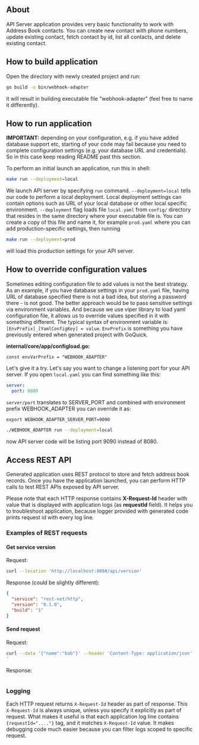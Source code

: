 ## About

API Server application provides very basic functionality to work with Address Book contacts.
You can create new contact with phone numbers, update existing contact, fetch contact by id,
list all contacts, and delete existing contact.


## How to build application

Open the directory with newly created project and run:

```sh
go build -o bin/webhook-adapter
```
it will result in building executable file "webhook-adapter" (feel free to name it differently).


## How to run application

**IMPORTANT:** depending on your configuration, e.g. if you have added database support
etc, starting of your code may fail because you need to complete configuration settings (e.g.
your database URL and credentials). So in this case keep reading README past this section.

To perform an initial launch an application, run this in shell:

```sh
make run --deployment=local
```

We launch API server by specifying `run` command. `--deployment=local` tells our code to
perform a local deployment. Local deployment settings can contain options such as URL of
your local database or other local specific environment. `--deployment` flag loads
file `local.yaml` from `config/` directory that resides in the same directory where
your executable file is. You can create a copy of this file and name it,
for example `prod.yaml` where you can add production-specific settings, then running

```sh
make run --deployment=prod
```

will load this production settings for your API server.


## How to override configuration values

Sometimes editing configuration file to add values is not the best strategy. As an example,
if you have database settings in your `prod.yaml` file, having URL of database specified
there is not a bad idea, but storing a password there - is not good. The better approach
would be to pass sensitive settings via environment variables. And because we use
viper library to load yaml configuration file, it allows us to override values specified
in it with something different. The typical syntax of environment variable is:
`[EnvPrefix]_[YamlConfigKey] = value`. `EnvPrefix` is something you have previously entered when
generated project with GoQuick.

**internal/core/app/configload.go:**
```
const envVarPrefix = "WEBHOOK_ADAPTER"
```

Let's give it a try. Let's say you want to change a listening port for your API server.
If you open `local.yaml` you can find something like this:

```yaml
server:
  port: 8080
```

`server/port` translates to SERVER_PORT and combined with environment prefix WEBHOOK_ADAPTER
you can override it as:

```shell
export WEBHOOK_ADAPTER_SERVER_PORT=9090
```
```sh
./WEBHOOK_ADAPTER run --deployment=local
```

now API server code will be listing port 9090 instead of 8080.

## Access REST API

Generated application uses REST protocol to store and fetch address book records.
Once you have the application launched, you can perform HTTP calls to test REST APIs
exposed by API server.

Please note that each HTTP response contains **X-Request-Id** header with value that
is displayed with application logs (as **requestId** field). It helps you to troubleshoot
application, because logger provided with generated code prints request id with
every log line.

### Examples of REST requests

#### Get service version 

Request:

```sh
curl --location 'http://localhost:8080/api/version'
```
Response (could be slightly different):

```json
{
  "service": "rest-net/http",
  "version": "0.1.0",
  "build": "1"
}
```

#### Send request

Request:

```sh
curl --data '{"name":"bob"}' --header 'Content-Type: application/json' http://0.0.0.0:3001/api/adapter
'
```

Response:

```json
```

### Logging

Each HTTP request returns `X-Request-Id` header as part of response. This `X-Request-Id`
is always unique, unless you specify it explicitly as part of request. What makes it useful
is that each application log line contains `{requestId="...."}` tag, and it matches
`X-Request-Id` value. It makes debugging code much easier because you can filter logs
scoped to specific request.

